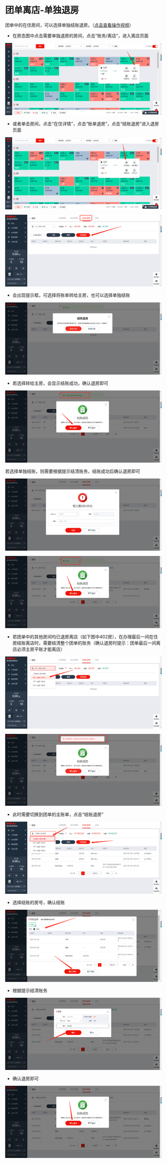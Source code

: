 # 团单离店-单独退房

团单中的在住房间，可以选择单独结账退房。（[点击查看操作视频](http://crs-pms-vidio.oss-cn-beijing.aliyuncs.com/%E9%80%90%E4%B8%80%E9%80%80%E6%88%BF.mp4)）

* 在房态图中点击需要单独退房的房间，点击“账务/离店”，进入离店页面

![](../../../.gitbook/assets/image%20%28845%29.png)

* 或者单击房间，点击“在住详情”，点击“账单退房”，点击“结账退房”进入退房页面

![](../../../.gitbook/assets/image%20%28500%29.png)

![](../../../.gitbook/assets/image%20%28191%29.png)

* 会出现提示框，可选择将账单转给主房，也可以选择单独结账

![](../../../.gitbook/assets/image%20%2830%29.png)

* 若选择转给主房，会显示结账成功，确认退房即可

![](../../../.gitbook/assets/image%20%28705%29.png)

若选择单独结账，则需要根据提示结清账务，结账成功后确认退房即可

![](../../../.gitbook/assets/image%20%28847%29.png)

![](../../../.gitbook/assets/image%20%28725%29.png)

* 若团单中的其他房间均已退房离店（如下图中402房），在办理最后一间在住房结账离店时，需要结清整个团单的账务（确认退房时提示：团单最后一间离店必须主房平账才能离店）

![](../../../.gitbook/assets/image%20%28498%29.png)

![](../../../.gitbook/assets/image%20%28513%29.png)

* 此时需要切换到团单的主账单，点击“结账退房”

![](../../../.gitbook/assets/image%20%28643%29.png)

* 选择结账的房号，确认结账

![](../../../.gitbook/assets/image%20%28761%29.png)

* 根据提示结清账务

![](../../../.gitbook/assets/image%20%28627%29.png)

* 确认退房即可

![](../../../.gitbook/assets/image%20%28451%29.png)



